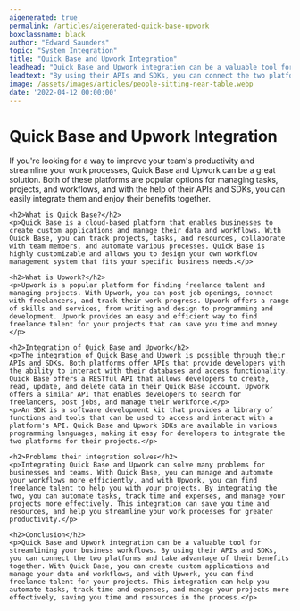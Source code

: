 ```yaml
---
aigenerated: true
permalink: /articles/aigenerated-quick-base-upwork
boxclassname: black
author: "Edward Saunders"
topic: "System Integration"
title: "Quick Base and Upwork Integration"
leadhead: "Quick Base and Upwork integration can be a valuable tool for streamlining your business workflows"
leadtext: "By using their APIs and SDKs, you can connect the two platforms and take advantage of their benefits together. With Quick Base, you can create custom applications and manage your data and workflows, and with Upwork, you can find freelance talent for your projects. This integration can help you automate tasks, track time and expenses, and manage your projects more effectively, saving you time and resources in the process."
image: /assets/images/articles/people-sitting-near-table.webp
date: '2022-04-12 00:00:00'
---
```

<div class="arttext">    <h1>Quick Base and Upwork Integration</h1>
    <p>If you're looking for a way to improve your team's productivity and streamline your work processes, Quick Base and Upwork can be a great solution. Both of these platforms are popular options for managing tasks, projects, and workflows, and with the help of their APIs and SDKs, you can easily integrate them and enjoy their benefits together.</p>
    
    <h2>What is Quick Base?</h2>
    <p>Quick Base is a cloud-based platform that enables businesses to create custom applications and manage their data and workflows. With Quick Base, you can track projects, tasks, and resources, collaborate with team members, and automate various processes. Quick Base is highly customizable and allows you to design your own workflow management system that fits your specific business needs.</p>
    
    <h2>What is Upwork?</h2>
    <p>Upwork is a popular platform for finding freelance talent and managing projects. With Upwork, you can post job openings, connect with freelancers, and track their work progress. Upwork offers a range of skills and services, from writing and design to programming and development. Upwork provides an easy and efficient way to find freelance talent for your projects that can save you time and money.</p>
    
    <h2>Integration of Quick Base and Upwork</h2>
    <p>The integration of Quick Base and Upwork is possible through their APIs and SDKs. Both platforms offer APIs that provide developers with the ability to interact with their databases and access functionality. Quick Base offers a RESTful API that allows developers to create, read, update, and delete data in their Quick Base account. Upwork offers a similar API that enables developers to search for freelancers, post jobs, and manage their workforce.</p>
    <p>An SDK is a software development kit that provides a library of functions and tools that can be used to access and interact with a platform's API. Quick Base and Upwork SDKs are available in various programming languages, making it easy for developers to integrate the two platforms for their projects.</p>
    
    <h2>Problems their integration solves</h2>
    <p>Integrating Quick Base and Upwork can solve many problems for businesses and teams. With Quick Base, you can manage and automate your workflows more efficiently, and with Upwork, you can find freelance talent to help you with your projects. By integrating the two, you can automate tasks, track time and expenses, and manage your projects more effectively. This integration can save you time and resources, and help you streamline your work processes for greater productivity.</p>
    
    <h2>Conclusion</h2>
    <p>Quick Base and Upwork integration can be a valuable tool for streamlining your business workflows. By using their APIs and SDKs, you can connect the two platforms and take advantage of their benefits together. With Quick Base, you can create custom applications and manage your data and workflows, and with Upwork, you can find freelance talent for your projects. This integration can help you automate tasks, track time and expenses, and manage your projects more effectively, saving you time and resources in the process.</p>
</div>